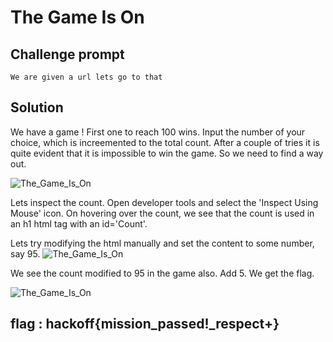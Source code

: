 # The Game Is On

## Challenge prompt

```
We are given a url lets go to that
```
## **Solution**

We have a game ! First one to reach 100 wins.
Input the number of your choice, which is increemented to the total count. After a couple of tries it is quite evident that it is impossible to win the game. So we need to find a way out.

![The_Game_Is_On](https://github.com/ajaysram/hackoff/blob/master/The_Game_Is_On/img/TheGameIsOn1.png)


Lets inspect the count. Open developer tools and select the 'Inspect Using Mouse' icon. On hovering over the count, we see that the count is used in an h1 html tag with an id='Count'.


Lets try modifying the html manually and set the content to some number, say 95.
![The_Game_Is_On](https://github.com/ajaysram/hackoff/blob/master/The_Game_Is_On/img/TheGameIsOn2.png)


We see the count modified to 95 in the game also. Add 5.
We get the flag.


![The_Game_Is_On](https://github.com/ajaysram/hackoff/blob/master/The_Game_Is_On/img/TheGameIsOn3.png)
 
 
## flag : hackoff{mission_passed!_respect+}
